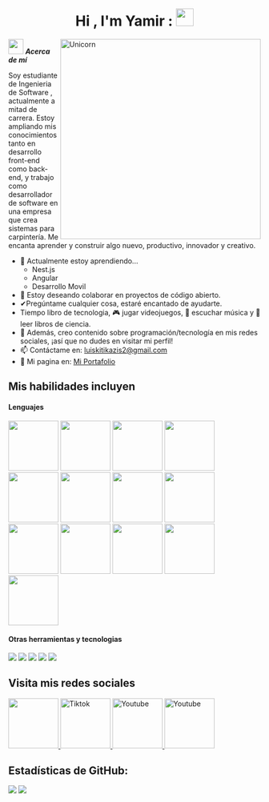 <h1 align="center"><b>Hi , I'm Yamir : </b><img src="https://media.giphy.com/media/hvRJCLFzcasrR4ia7z/giphy.gif" width="35"></h1>
<!--  -->
<img align="right" width=400px alt="Unicorn" src="https://github.com/Anmol-Baranwal/Cool-GIFs-For-GitHub/assets/74038190/6f28d73e-0d7e-4a6c-8ddf-bb24b69a71c0" />

<img src="https://media.giphy.com/media/ObNTw8Uzwy6KQ/giphy.gif" width="30px">&nbsp;***Acerca de  mí***

Soy estudiante de Ingenieria de Software , actualmente a mitad de carrera. Estoy ampliando mis conocimientos tanto en desarrollo front-end como back-end, y trabajo como desarrollador de software en una empresa que crea sistemas para carpintería. Me encanta aprender y construir algo nuevo, productivo, innovador y creativo.
- 🌱 Actualmente estoy aprendiendo...
  - Nest.js
  - Angular
  - Desarrollo Movil
- 👯 Estoy deseando colaborar en proyectos de código abierto.
- ✔Pregúntame cualquier cosa, estaré encantado de ayudarte.<br>
- Tiempo libro de tecnologia, 🎮 jugar videojuegos, 🎵 escuchar música y 📖 leer libros de ciencia.
- 👾 Además, creo contenido sobre programación/tecnología en mis redes sociales, ¡así que no dudes en visitar mi perfil!
- 📫 Contáctame en: <a href="luiskitikazis2@gmail.com">luiskitikazis2@gmail.com</a>
- 👾 Mi pagina en: <a href="https://yamirdevportafolio.web.app/">Mi Portafolio</a>

## Mis habilidades incluyen

<h4> Lenguajes </h4>
<span> 
  

<img src="https://user-images.githubusercontent.com/74038190/212257454-16e3712e-945a-4ca2-b238-408ad0bf87e6.gif" width="100">
<img src="https://user-images.githubusercontent.com/74038190/212257472-08e52665-c503-4bd9-aa20-f5a4dae769b5.gif" width="100">
<img src="https://user-images.githubusercontent.com/74038190/212257468-1e9a91f1-b626-4baa-b15d-5c385dfa7ed2.gif" width="100">
<img src="https://user-images.githubusercontent.com/74038190/212257465-7ce8d493-cac5-494e-982a-5a9deb852c4b.gif" width="100">
<img src="https://user-images.githubusercontent.com/74038190/212257463-4d082cb4-7483-4eaf-bc25-6dde2628aabd.gif" width="100">
<img src="https://user-images.githubusercontent.com/74038190/212257460-738ff738-247f-4445-a718-cdd0ca76e2db.gif" width="100">
<img src="https://user-images.githubusercontent.com/74038190/212257467-871d32b7-e401-42e8-a166-fcfd7baa4c6b.gif" width="100">
<img src="https://user-images.githubusercontent.com/74038190/212281756-450d3ffa-9335-4b98-a965-db8a18fee927.gif" width="100">
<img src="https://user-images.githubusercontent.com/74038190/212280805-9bcb336b-8c55-46a8-abf8-ff286ab55472.gif" width="100">
<img src="https://user-images.githubusercontent.com/74038190/212280823-79088828-a258-4a4d-8d6c-96315d5a07af.gif" width="100">
<img src="https://user-images.githubusercontent.com/74038190/212281763-e6ecd7ef-c4aa-45b6-a97c-f33f6bb592bd.gif" width="100">
<img src="https://user-images.githubusercontent.com/74038190/212281775-b468df30-4edc-4bf8-a4ee-f52e1aaddc86.gif" width="100">
<img src="https://user-images.githubusercontent.com/74038190/212281780-0afd9616-8310-46e9-a898-c4f5269f1387.gif" width="100">
 


</span>


<h4> Otras herramientas y tecnologias </h4>
<span>
  <img src="https://img.shields.io/badge/Git-F05032?style=for-the-badge&logo=git&logoColor=white">
  <img src="https://img.shields.io/badge/jira-%230A0FFF.svg?style=for-the-badge&logo=jira&logoColor=white">
  <img src="https://img.shields.io/badge/Notion-%23000000.svg?style=for-the-badge&logo=notion&logoColor=white">
  <img src="https://img.shields.io/badge/Fedora-294172?style=for-the-badge&logo=fedora&logoColor=white">
  <img src="https://img.shields.io/badge/MySQL-00000F?style=for-the-badge&logo=mysql&logoColor=white">




</span>

## Visita mis redes sociales

<a href= "https://www.instagram.com/kitikaziss/">
    <img src="https://user-images.githubusercontent.com/74038190/235294013-a33e5c43-a01c-43f6-b44d-a406d8b4ab75.gif?style=for-the-badge&logo=Instagram&logoColor=white" width="100">
</a>
<a href="https://www.tiktok.com/@kana_boon_kimi" >
  <img src="https://user-images.githubusercontent.com/74038190/235294002-8aafea24-3179-45af-91d9-412ad7ff5359.gif?style=for-the-badge&logo=TikTok&logoColor=white" alt="Tiktok" width="100">
</a>


<!--- 
<a href="https://www.twitch.tv/luiskitikazisrsng" >
  <img src="https://img.shields.io/badge/Twitch-9347FF?style=for-the-badge&logo=twitch&logoColor=white" alt="Twitch" width="100">
  -->

  
</a>
<a href="https://www.youtube.com/@luiskitikazis">
  <img src="https://user-images.githubusercontent.com/74038190/235294007-de441046-823e-4eff-89bf-d4df52858b65.gif?style=for-the-badge&logo=YouTube&logoColor=white" alt="Youtube" width="100">
</a>

<a href="#">
  <img src="https://user-images.githubusercontent.com/74038190/235294015-47144047-25ab-417c-af1b-6746820a20ff.gif?style=for-the-badge&logo=YouTube&logoColor=white" alt="Youtube" width="100">
</a>



<h2>Estadísticas  de GitHub:</h2> 

[![](https://github-readme-stats.vercel.app/api?username=kitikazis&show_icons=true&theme=tokyonight&hide_border=true&locale=en)](https://github.com/kitikazis)
[![](https://github-readme-streak-stats.herokuapp.com/?user=kitikazis&theme=material-palenight)](https://github.com/kitikazis)
</div>

